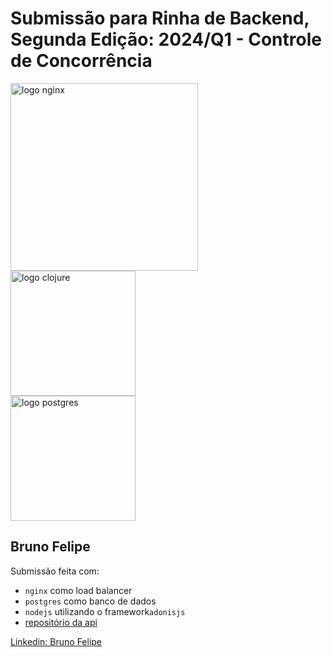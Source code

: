 # Submissão para Rinha de Backend, Segunda Edição: 2024/Q1 - Controle de Concorrência


<img src="https://upload.wikimedia.org/wikipedia/commons/c/c5/Nginx_logo.svg" alt="logo nginx" width="300" height="auto">
<br />
<img src="https://avatars.githubusercontent.com/u/13810373?s=200&v=4" alt="logo clojure" width="200" height="auto">
</br>
<img src="https://upload.wikimedia.org/wikipedia/commons/2/29/Postgresql_elephant.svg" alt="logo postgres" width="200" height="auto">


## Bruno Felipe
Submissão feita com:
- `nginx` como load balancer
- `postgres` como banco de dados
- `nodejs` utilizando o framework`adonisjs`
- [repositório da api](https://github.com/brunolipe-a/rinha-de-backend-2024-q1)

[Linkedin: Bruno Felipe](https://www.linkedin.com/in/bruno-felipe-35b978137/)
